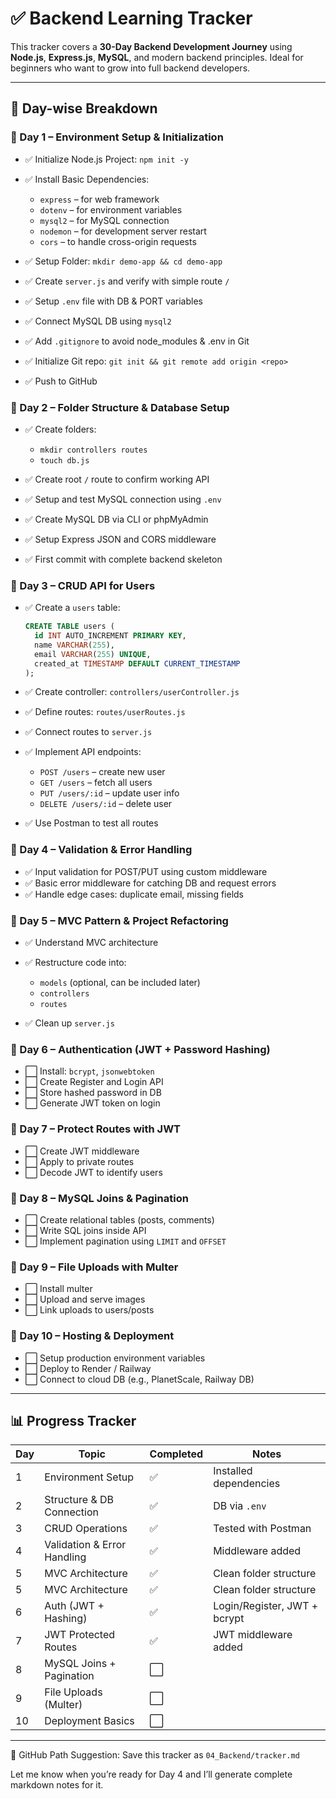 # ✅ Backend Learning Tracker

This tracker covers a **30-Day Backend Development Journey** using **Node.js**, **Express.js**, **MySQL**, and modern backend principles. Ideal for beginners who want to grow into full backend developers.

---

## 📅 Day-wise Breakdown

### 📘 Day 1 – Environment Setup & Initialization

- ✅ Initialize Node.js Project: `npm init -y`
- ✅ Install Basic Dependencies:

  - `express` – for web framework
  - `dotenv` – for environment variables
  - `mysql2` – for MySQL connection
  - `nodemon` – for development server restart
  - `cors` – to handle cross-origin requests

- ✅ Setup Folder: `mkdir demo-app && cd demo-app`
- ✅ Create `server.js` and verify with simple route `/`
- ✅ Setup `.env` file with DB & PORT variables
- ✅ Connect MySQL DB using `mysql2`
- ✅ Add `.gitignore` to avoid node_modules & .env in Git
- ✅ Initialize Git repo: `git init && git remote add origin <repo>`
- ✅ Push to GitHub

### 📘 Day 2 – Folder Structure & Database Setup

- ✅ Create folders:

  - `mkdir controllers routes`
  - `touch db.js`

- ✅ Create root `/` route to confirm working API
- ✅ Setup and test MySQL connection using `.env`
- ✅ Create MySQL DB via CLI or phpMyAdmin
- ✅ Setup Express JSON and CORS middleware
- ✅ First commit with complete backend skeleton

### 📘 Day 3 – CRUD API for Users

- ✅ Create a `users` table:

  ```sql
  CREATE TABLE users (
    id INT AUTO_INCREMENT PRIMARY KEY,
    name VARCHAR(255),
    email VARCHAR(255) UNIQUE,
    created_at TIMESTAMP DEFAULT CURRENT_TIMESTAMP
  );
  ```

- ✅ Create controller: `controllers/userController.js`
- ✅ Define routes: `routes/userRoutes.js`
- ✅ Connect routes to `server.js`
- ✅ Implement API endpoints:

  - `POST /users` – create new user
  - `GET /users` – fetch all users
  - `PUT /users/:id` – update user info
  - `DELETE /users/:id` – delete user

- ✅ Use Postman to test all routes

### 📘 Day 4 – Validation & Error Handling

- ✅ Input validation for POST/PUT using custom middleware
- ✅ Basic error middleware for catching DB and request errors
- ✅ Handle edge cases: duplicate email, missing fields

### 📘 Day 5 – MVC Pattern & Project Refactoring

- ✅ Understand MVC architecture
- ✅ Restructure code into:

  - `models` (optional, can be included later)
  - `controllers`
  - `routes`

- ✅ Clean up `server.js`

### 📘 Day 6 – Authentication (JWT + Password Hashing)

- ⬜ Install: `bcrypt`, `jsonwebtoken`
- ⬜ Create Register and Login API
- ⬜ Store hashed password in DB
- ⬜ Generate JWT token on login

### 📘 Day 7 – Protect Routes with JWT

- ⬜ Create JWT middleware
- ⬜ Apply to private routes
- ⬜ Decode JWT to identify users

### 📘 Day 8 – MySQL Joins & Pagination

- ⬜ Create relational tables (posts, comments)
- ⬜ Write SQL joins inside API
- ⬜ Implement pagination using `LIMIT` and `OFFSET`

### 📘 Day 9 – File Uploads with Multer

- ⬜ Install multer
- ⬜ Upload and serve images
- ⬜ Link uploads to users/posts

### 📘 Day 10 – Hosting & Deployment

- ⬜ Setup production environment variables
- ⬜ Deploy to Render / Railway
- ⬜ Connect to cloud DB (e.g., PlanetScale, Railway DB)

---

## 📊 Progress Tracker

| Day | Topic                       | Completed | Notes                        |
| --- | --------------------------- | --------- | ---------------------------- |
| 1   | Environment Setup           | ✅        | Installed dependencies       |
| 2   | Structure & DB Connection   | ✅        | DB via `.env`                |
| 3   | CRUD Operations             | ✅        | Tested with Postman          |
| 4   | Validation & Error Handling | ✅        | Middleware added             |
| 5   | MVC Architecture            | ✅        | Clean folder structure       |
| 5   | MVC Architecture            | ✅        | Clean folder structure       |
| 6   | Auth (JWT + Hashing)        | ✅        | Login/Register, JWT + bcrypt |
| 7   | JWT Protected Routes        | ✅        | JWT middleware added         |
| 8   | MySQL Joins + Pagination    | ⬜        |                              |
| 9   | File Uploads (Multer)       | ⬜        |                              |
| 10  | Deployment Basics           | ⬜        |                              |

---

📁 GitHub Path Suggestion:
Save this tracker as `04_Backend/tracker.md`

Let me know when you’re ready for Day 4 and I’ll generate complete markdown notes for it.

